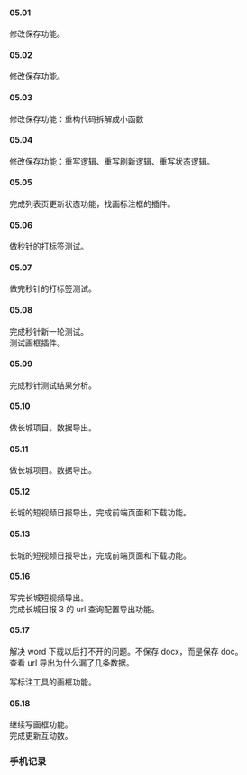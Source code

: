 
#### 05.01  

修改保存功能。   


#### 05.02  

修改保存功能。   


#### 05.03  

修改保存功能：重构代码拆解成小函数


#### 05.04  

修改保存功能：重写逻辑、重写刷新逻辑、重写状态逻辑。    


#### 05.05  

完成列表页更新状态功能，找画标注框的插件。    


#### 05.06    

做秒针的打标签测试。    


#### 05.07    

做完秒针的打标签测试。    


#### 05.08    

完成秒针新一轮测试。    
测试画框插件。   


#### 05.09  

完成秒针测试结果分析。   


#### 05.10   

做长城项目。数据导出。    


#### 05.11   

做长城项目。数据导出。    


#### 05.12   

长城的短视频日报导出，完成前端页面和下载功能。    


#### 05.13  

长城的短视频日报导出，完成前端页面和下载功能。    


#### 05.16    

写完长城短视频导出。   
完成长城日报 3 的 url 查询配置导出功能。    


#### 05.17   

解决 word 下载以后打不开的问题。不保存 docx，而是保存 doc。     
查看 url 导出为什么漏了几条数据。    

写标注工具的画框功能。    


#### 05.18   

继续写画框功能。   
完成更新互动数。    


### 手机记录  


